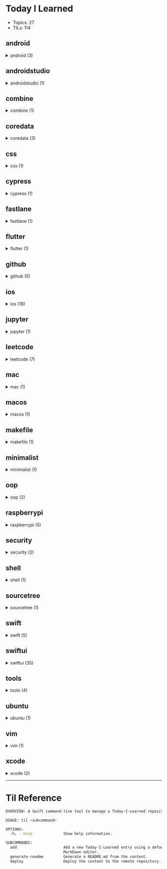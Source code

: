 # Today I Learned

-   Topics: 27
-   TILs: 114

## android 

<details><summary markdown="span">android (3)</summary>

| Date       | Title                                                                                                                             |
| ---------- | --------------------------------------------------------------------------------------------------------------------------------- |
| 2020-04-29 | [Capture images and videos from android devices with adb](./android/2020-04-28_capture-images-videos-from-android-devices-adb.md) |
| 2020-04-22 | [Open source minimalist launcher for Android](./android/2020-04-28_open-source-minimalist-launcher.md)                            |
| 2022-01-31 | [Fix failling to start emulator on Android Studio](./android/2022-01-31_fix-failling-to-start-emulator-on-android-studio.md)      |

</details>

## androidstudio 

<details><summary markdown="span">androidstudio (1)</summary>

| Date       | Title                                                                                                                                                      |
| ---------- | ---------------------------------------------------------------------------------------------------------------------------------------------------------- |
| 2020-05-04 | [Show the current file in the folder structure navigation bar](./androidstudio/2020-05-04_show-the-current-file-in-the-folder-structure-navigation-bar.md) |

</details>

## combine 

<details><summary markdown="span">combine (1)</summary>

| Date       | Title                                                                                                                                      |
| ---------- | ------------------------------------------------------------------------------------------------------------------------------------------ |
| 2020-06-04 | [Set a given Publishers Failure type to Never in Combine](./combine/2020-06-04_set-a-given-publishers-failure-type-to-never-in-combine.md) |

</details>

## coredata 

<details><summary markdown="span">coredata (3)</summary>

| Date       | Title                                                                                                                                                                                                                             |
| ---------- | --------------------------------------------------------------------------------------------------------------------------------------------------------------------------------------------------------------------------------- |
| 2020-05-20 | [How to filter using NSPredicate based on if the to many relationship set contains a specific value](./coredata/2020-05-19_how-to-filter-using-nspredicate-based-on-if-the-to-many-relationship-set-contains-a-specific-value.md) |
| 2020-05-20 | [Storing states in CoreData with enums](./coredata/2020-05-20_storing-states-in-coredata-with-enums.md)                                                                                                                           |
| 2020-05-22 | [NSPredicate case-insensitive matching on to-many relationship](./coredata/2020-05-21_nspredicate-caseinsensitive-matching-on-tomany-relationship.md)                                                                             |

</details>

## css 

<details><summary markdown="span">css (1)</summary>

| Date       | Title                                                                                                                         |
| ---------- | ----------------------------------------------------------------------------------------------------------------------------- |
| 2020-04-30 | [Handling Long Words and URLs (Forcing Breaks, Hyphenation, Ellipsis, etc)](./css/2020-04-29_handling-long-words-and-urls.md) |

</details>

## cypress 

<details><summary markdown="span">cypress (1)</summary>

| Date       | Title                                                                                                    |
| ---------- | -------------------------------------------------------------------------------------------------------- |
| 2021-04-03 | [Cypress.io - sitemap.xml validation test](./cypress/2021-04-03_cypressio-sitemapxml-validation-test.md) |

</details>

## fastlane 

<details><summary markdown="span">fastlane (1)</summary>

| Date       | Title                                                                                                                                         |
| ---------- | --------------------------------------------------------------------------------------------------------------------------------------------- |
| 2021-05-21 | [why fastlane working directory different than what I set](./fastlane/2021-05-21_why-fastlane-working-directory-different-than-what-i-set.md) |

</details>

## flutter 

<details><summary markdown="span">flutter (1)</summary>

| Date       | Title                                                                                           |
| ---------- | ----------------------------------------------------------------------------------------------- |
| 2020-05-02 | [Running a command-line dart script](./flutter/2020-05-01_running-a-commandline-dart-script.md) |

</details>

## github 

<details><summary markdown="span">github (5)</summary>

| Date       | Title                                                                                                                                                                                                       |
| ---------- | ----------------------------------------------------------------------------------------------------------------------------------------------------------------------------------------------------------- |
| 2020-04-18 | [Fix gh-pages rejection of new pushes](./github/2020-04-17_fix_github-pages-rejection-of-new-pushes.md)                                                                                                     |
| 2020-05-06 | [Git Error: Could could not read Username for 'https://github.com': terminal prompts disabled](./github/2020-05-06_git-error-could-could-not-read-username-for-httpsgithubcom-terminal-prompts-disabled.md) |
| 2020-05-28 | [Cancel Workflow Action](./github/2020-05-28_cancel-workflow-action.md)                                                                                                                                     |
| 2021-04-29 | [Get the Pull Request Number in Github Actions](./github/2021-04-29_get-the-pull-request-number-in-github-actions.md)                                                                                       |
| 2021-05-16 | [Use working-dreictory for entire job](./github/2021-05-16_use-workingdreictory-for-entire-job.md)                                                                                                          |

</details>

## ios 

<details><summary markdown="span">ios (18)</summary>

| Date       | Title                                                                                                                                                                                                                                                                                                                                                                                                     |
| ---------- | --------------------------------------------------------------------------------------------------------------------------------------------------------------------------------------------------------------------------------------------------------------------------------------------------------------------------------------------------------------------------------------------------------- |
| 2020-04-29 | [iOS development tools for Mac](./ios/2020-04-28_ios-development-tools.md)                                                                                                                                                                                                                                                                                                                                |
| 2020-05-07 | [Workaround about SPM (Swift package manager) deal with Xcode 11.4 and Swift 5.2 with external static libraries. Adding an internal dynamic library to resolve static code duplication error](./ios/2020-05-06_workaround-about-spm-swift-package-manager-deal-with-xcode-114-and-swift-52-with-external-static-libraries-adding-an-internal-dynamic-library-to-resolve-static-code-duplication-error.md) |
| 2020-05-12 | [Showing Touch symbol in iOS Simulators](./ios/2020-05-12_showing-touch-symbol-in-ios-simulators.md)                                                                                                                                                                                                                                                                                                      |
| 2020-05-18 | [disable iOS simulator 'connect hardware keyboard' programmatically](./ios/2020-05-18_disable-ios-simulator-connect-hardware-keyboard-programmatically.md)                                                                                                                                                                                                                                                |
| 2020-05-19 | [How do you manage and use “Many to many” core data relationships?](./ios/2020-05-18_how-do-you-manage-and-use-many-to-many-core-data-relationships.md)                                                                                                                                                                                                                                                   |
| 2020-05-18 | [iOS XCUITest - Simulate hardware keyboard return key](./ios/2020-05-18_ios-xcuitest-simulate-hardware-keyboard-return-key.md)                                                                                                                                                                                                                                                                            |
| 2020-05-22 | [Enable network mocks and more in UI Tests](./ios/2020-05-22_enable-network-mocks-and-more-in-ui-tests.md)                                                                                                                                                                                                                                                                                                |
| 2020-05-22 | [UI Test deleting text in text field](./ios/2020-05-22_ui-test-deleting-text-in-text-field.md)                                                                                                                                                                                                                                                                                                            |
| 2020-05-26 | [UITests how to test screen edge pan gestures?](./ios/2020-05-25_uitests-how-to-test-screen-edge-pan-gestures.md)                                                                                                                                                                                                                                                                                         |
| 2021-01-26 | [Add custom accessory to a row in UICollectionView](./ios/2021-01-26_add-custom-accessory-to-a-row-in-uicollectionview.md)                                                                                                                                                                                                                                                                                |
| 2021-01-30 | [Use SwiftUI preview inside Swift Package](./ios/2021-01-30_use-swiftui-preview-inside-swift-package.md)                                                                                                                                                                                                                                                                                                  |
| 2021-01-31 | [How to use Fastlane to deploy multiple targets to TestFlight, Xcode iOS](./ios/2021-01-31_how-to-use-fastlane-to-deploy-multiple-targets-to-testflight-xcode-ios.md)                                                                                                                                                                                                                                     |
| 2021-02-07 | [Keeping expansion state of OutlineDisclosures using NSDiffableDataSource SectionSnapshot on UICollectionView DiffableDatasource](./ios/2021-02-07_keeping-expansion-state-of-outlinedisclosures-using-nsdiffabledatasource-sectionsnapshot-on-uicollectionview-diffabledatasource.md)                                                                                                                    |
| 2021-02-07 | [Using A Custom Font With Dynamic Type](./ios/2021-02-07_using-a-custom-font-with-dynamic-type.md)                                                                                                                                                                                                                                                                                                        |
| 2021-02-11 | [Get light or dark variant of a color declared in assets](./ios/2021-02-11_get-light-or-dark-variant-of-a-color-declared-in-assets.md)                                                                                                                                                                                                                                                                    |
| 2021-03-03 | [Convert UIFont to SwiftUI Font](./ios/2021-03-03_convert-uifont-to-swiftui-font.md)                                                                                                                                                                                                                                                                                                                      |
| 2021-03-14 | [Multiline Text View in SwiftUI](./ios/2021-03-14_multiline-text-view-in-swiftui.md)                                                                                                                                                                                                                                                                                                                      |
| 2021-05-20 | [Core Data - how to generate CoreDataGeneratedAccessors?](./ios/2021-05-20_core-data-how-to-generate-coredatageneratedaccessors.md)                                                                                                                                                                                                                                                                       |

</details>

## jupyter 

<details><summary markdown="span">jupyter (1)</summary>

| Date       | Title                                                                                                                                |
| ---------- | ------------------------------------------------------------------------------------------------------------------------------------ |
| 2021-01-10 | [Manage widgets in jupyter notebooks using Ipywidgets](./jupyter/2021-01-10_manage-widgets-in-jupyter-notebooks-using-ipywidgets.md) |

</details>

## leetcode 

<details><summary markdown="span">leetcode (7)</summary>

| Date       | Title                                                                                            |
| ---------- | ------------------------------------------------------------------------------------------------ |
| 2022-03-15 | [905. Sort Array By Parity](./leetcode/2022-03-15_905-sort-array-by-parity.md)                   |
| 2022-03-15 | [953. Verifying an Alien Dictionary](./leetcode/2022-03-15_953-verifying-an-alien-dictionary.md) |
| 2022-03-16 | [206. Reverse Linked List](./leetcode/2022-03-16_206-reverse-linked-list.md)                     |
| 2022-03-16 | [412. Fizz Buzz](./leetcode/2022-03-16_412-fizz-buzz.md)                                         |
| 2022-03-16 | [475. Heaters](./leetcode/2022-03-16_475-heaters.md)                                             |
| 2022-03-16 | [485. Max Consecutive Ones](./leetcode/2022-03-16_485-max-consecutive-ones.md)                   |
| 2022-03-17 | [46. Permutations](./leetcode/2022-03-17_46-permutations.md)                                     |

</details>

## mac 

<details><summary markdown="span">mac (1)</summary>

| Date       | Title                                                                          |
| ---------- | ------------------------------------------------------------------------------ |
| 2020-05-02 | [Show hidden files in Finder](./mac/2020-05-01_show-hidden-files-in-finder.md) |

</details>

## macos 

<details><summary markdown="span">macos (1)</summary>

| Date       | Title                                                                                                                                                                                                                                                                                                     |
| ---------- | --------------------------------------------------------------------------------------------------------------------------------------------------------------------------------------------------------------------------------------------------------------------------------------------------------- |
| 2020-05-19 | [DB Browser for SQLite (DB4S) is a high quality, visual, open source tool to create, design, and edit database files compatible with SQLite.](./macos/2020-05-19_db-browser-for-sqlite-db4s-is-a-high-quality-visual-open-source-tool-to-create-design-and-edit-database-files-compatible-with-sqlite.md) |

</details>

## makefile 

<details><summary markdown="span">makefile (1)</summary>

| Date       | Title                                                                      |
| ---------- | -------------------------------------------------------------------------- |
| 2021-06-10 | [Missing Separator. Stop](./makefile/2021-06-10_missing-separator-stop.md) |

</details>

## minimalist 

<details><summary markdown="span">minimalist (1)</summary>

| Date       | Title                                                                                                       |
| ---------- | ----------------------------------------------------------------------------------------------------------- |
| 2020-05-14 | [Why Small Habits Make a Big Difference](./minimalist/2020-05-14_why-small-habits-make-a-big-difference.md) |

</details>

## oop 

<details><summary markdown="span">oop (2)</summary>

| Date       | Title                                                                                                                                                             |
| ---------- | ----------------------------------------------------------------------------------------------------------------------------------------------------------------- |
| 2020-05-14 | [Domain-Driven Design](./oop/2020-05-14_domaindriven-design.md)                                                                                                   |
| 2020-05-14 | [Object-Oriented Analysis and Design: What is it and how do you use it?](./oop/2020-05-14_objectoriented-analysis-and-design-what-is-it-and-how-do-you-use-it.md) |

</details>

## raspberrypi 

<details><summary markdown="span">raspberrypi (5)</summary>

| Date       | Title                                                                                                  |
| ---------- | ------------------------------------------------------------------------------------------------------ |
| 2021-05-02 | [Auto start a script at boot](./raspberrypi/2021-05-02_auto-start-a-script-at-boot.md)                 |
| 2021-05-02 | [Disable screensaver](./raspberrypi/2021-05-02_disable-screensaver.md)                                 |
| 2021-05-02 | [Using wildcard with scp command](./raspberrypi/2021-05-02_using-wildcard-with-scp-command.md)         |
| 2021-05-09 | [How to ake HDMI hot-pluggable on PI?](./raspberrypi/2021-05-09_how-to-ake-hdmi-hotpluggable-on-pi.md) |
| 2021-05-16 | [Do not mix RPi.GPIO and gpiozero](./raspberrypi/2021-05-16_do-not-mix-rpigpio-and-gpiozero.md)        |

</details>

## security 

<details><summary markdown="span">security (2)</summary>

| Date       | Title                                                                               |
| ---------- | ----------------------------------------------------------------------------------- |
| 2020-05-14 | [SSL Pinning with URLSession](./security/2020-05-14_ssl-pinning-with-urlsession.md) |
| 2020-05-14 | [SSL Pinning with Alomafire](./security/2020-05-14_ssl-pinning.md)                  |

</details>

## shell 

<details><summary markdown="span">shell (1)</summary>

| Date       | Title                                                                            |
| ---------- | -------------------------------------------------------------------------------- |
| 2020-04-22 | [How to wait for Ctrl-C in bash](./shell/2020-04-21_wait-for-interrupt-linux.md) |

</details>

## sourcetree 

<details><summary markdown="span">sourcetree (1)</summary>

| Date       | Title                                                                                                                                            |
| ---------- | ------------------------------------------------------------------------------------------------------------------------------------------------ |
| 2021-05-16 | [Hook failing because paths don't seem to be set correctly](./sourcetree/2021-05-16_hook-failing-because-paths-dont-seem-to-be-set-correctly.md) |

</details>

## swift 

<details><summary markdown="span">swift (5)</summary>

| Date       | Title                                                                                                                                                                           |
| ---------- | ------------------------------------------------------------------------------------------------------------------------------------------------------------------------------- |
| 2020-05-01 | [Launching a command-line command from a macOS app](./swift/2020-05-01_launching-a-commandline-command-from-a-macos-app.md)                                                     |
| 2020-05-13 | [How to add local Swift Package as dependency?](./swift/2020-05-12_how-to-add-local-swift-package-as-dependency.md)                                                             |
| 2020-05-22 | [conversion from NSTimeInterval to hour,minutes,seconds,milliseconds in swift](./swift/2020-05-21_conversion-from-nstimeinterval-to-hourminutessecondsmilliseconds-in-swift.md) |
| 2020-05-22 | [How to sleep for few milliseconds in swift?](./swift/2020-05-22_how-to-sleep-for-few-milliseconds-in-swift.md)                                                                 |
| 2020-05-28 | [Push View programmatically in callback, SwiftUI](./swift/2020-05-28_push-view-programmatically-in-callback-swiftui.md)                                                         |

</details>

## swiftui 

<details><summary markdown="span">swiftui (35)</summary>

| Date       | Title                                                                                                                                                                                                               |
| ---------- | ------------------------------------------------------------------------------------------------------------------------------------------------------------------------------------------------------------------- |
| 2020-05-12 | [ForEach with index](./swiftui/2020-05-12_foreach-with-index.md)                                                                                                                                                    |
| 2020-05-13 | [Hide Seperator in List](./swiftui/2020-05-12_hide-seperator-in-list.md)                                                                                                                                            |
| 2020-05-13 | [Preview with Core Data](./swiftui/2020-05-12_preview-with-core-data.md)                                                                                                                                            |
| 2020-05-13 | [Binding value from an ObservableObject](./swiftui/2020-05-13_binding-value-from-an-observableobject.md)                                                                                                            |
| 2020-05-13 | [HSHostingController, easily present fullscreen modals, safari, email, etc from SwiftUI](./swiftui/2020-05-13_hshostingcontroller-easily-present-fullscreen-modals-safari-email-etc-from-swiftui.md)                |
| 2020-05-13 | [SwiftUI: How to implement a custom init with @Binding variables](./swiftui/2020-05-13_swiftui-how-to-implement-a-custom-init-with-binding-variables.md)                                                            |
| 2020-05-14 | [3 Ways to React to @State Changes in SwiftUI](./swiftui/2020-05-14_3-ways-to-react-to-state-changes-in-swiftui.md)                                                                                                 |
| 2020-05-15 | [Disable user interaction on SwiftUI View](./swiftui/2020-05-14_disable-user-interaction-on-swiftui-view.md)                                                                                                        |
| 2020-05-15 | [How to instantiate PreviewProvider when View requires @Binding in initializer](./swiftui/2020-05-14_how-to-instantiate-previewprovider-when-view-requires-binding-in-initializer.md)                               |
| 2020-05-15 | [HStack fill whole width with equal spacing](./swiftui/2020-05-15_hstack-fill-whole-width-with-equal-spacing.md)                                                                                                    |
| 2020-05-15 | [Text aligment with custom frame](./swiftui/2020-05-15_text-aligment-with-custom-frame.md)                                                                                                                          |
| 2020-05-18 | [How do I create a multiline TextField in SwiftUI?](./swiftui/2020-05-18_how-do-i-create-a-multiline-textfield-in-swiftui.md)                                                                                       |
| 2020-05-19 | [How to detect live changes on TextField in SwiftUI?](./swiftui/2020-05-18_how-to-detect-live-changes-on-textfield-in-swiftui.md)                                                                                   |
| 2020-05-18 | [How to make a view dismiss itself](./swiftui/2020-05-18_how-to-make-a-view-dismiss-itself.md)                                                                                                                      |
| 2020-05-19 | [How to use SwiftUI in Swift Playgrounds](./swiftui/2020-05-18_how-to-use-swiftui-in-swift-playgrounds.md)                                                                                                          |
| 2020-05-18 | [UITextView wrapper for SwiftUI](./swiftui/2020-05-18_uitextview-wrapper-for-swiftui.md)                                                                                                                            |
| 2020-05-25 | [How to show complete List when keyboard is showing up in SwiftUI](./swiftui/2020-05-24_how-to-show-complete-list-when-keyboard-is-showing-up-in-swiftui.md)                                                        |
| 2020-05-27 | [How to hide the status bar in SwiftUI](./swiftui/2020-05-27_how-to-hide-the-status-bar-in-swiftui.md)                                                                                                              |
| 2020-05-27 | [Make a VStack fill the screen in SwiftUI](./swiftui/2020-05-27_make-a-vstack-fill-the-screen-in-swiftui.md)                                                                                                        |
| 2020-05-28 | [Fixed: Multiple sheet(isPresented:) doesn't work in SwiftUI](./swiftui/2020-05-28_fixed-multiple-sheetispresented-doesnt-work-in-swiftui.md)                                                                       |
| 2020-05-28 | [Fixed: SwiftUI picker in form repositioning after navigation](./swiftui/2020-05-28_fixed-swiftui-picker-in-form-repositioning-after-navigation.md)                                                                 |
| 2020-05-28 | [Simple SwiftUI Arc endAngle animation](./swiftui/2020-05-28_simple-swiftui-arc-endangle-animation.md)                                                                                                              |
| 2020-05-29 | [Dismiss view with swipe on iOS 13 XCUITest](./swiftui/2020-05-29_dismiss-view-with-swipe-on-ios-13-xcuitest.md)                                                                                                    |
| 2020-06-03 | [Add a border with cornerRadius to an Image in SwiftUI](./swiftui/2020-06-03_add-a-border-with-cornerradius-to-an-image-in-swiftui.md)                                                                              |
| 2021-05-18 | [How to update @FetchRequest, when a related Entity changes in SwiftUI?](./swiftui/2021-05-18_how-to-update-fetchrequest-when-a-related-entity-changes-in-swiftui.md)                                               |
| 2021-05-25 | [Rounded Borders in SwiftUI](./swiftui/2021-05-25_rounded-borders-in-swiftui.md)                                                                                                                                    |
| 2021-05-26 | [Detecting tapping on the back button on NavigationView](./swiftui/2021-05-26_detecting-tapping-on-the-back-button-on-navigationview.md)                                                                            |
| 2021-06-02 | [How do you clip an image to a square inside a lazy grid? (SwiftUI)](./swiftui/2021-06-02_how-do-you-clip-an-image-to-a-square-inside-a-lazy-grid-swiftui.md)                                                       |
| 2021-06-07 | [Picker for optional data type in SwiftUI?](./swiftui/2021-06-07_picker-for-optional-data-type-in-swiftui.md)                                                                                                       |
| 2021-06-07 | [Set initial value for State](./swiftui/2021-06-07_set-initial-value-for-state.md)                                                                                                                                  |
| 2021-06-25 | [How to hide keyboard when using SwiftUI?](./swiftui/2021-06-25_how-to-hide-keyboard-when-using-swiftui.md)                                                                                                         |
| 2021-06-29 | [Make SwiftUI Color codable](./swiftui/2021-06-29_make-swiftui-color-codable.md)                                                                                                                                    |
| 2021-07-14 | [How to set the scale when using UIGraphicsImageRenderer](./swiftui/2021-07-14_how-to-set-the-scale-when-using-uigraphicsimagerenderer.md)                                                                          |
| 2021-07-15 | [SwiftUI: sheet not presented if triggered from subview when superview can also present sheet](./swiftui/2021-07-15_swiftui-sheet-not-presented-if-triggered-from-subview-when-superview-can-also-present-sheet.md) |
| 2021-08-09 | [Overlapping Navigation Titles In SwiftUI](./swiftui/2021-08-09_overlapping-navigation-titles-in-swiftui.md)                                                                                                        |

</details>

## tools 

<details><summary markdown="span">tools (4)</summary>

| Date       | Title                                                                                                                                                                               |
| ---------- | ----------------------------------------------------------------------------------------------------------------------------------------------------------------------------------- |
| 2020-04-24 | [Local file transfer between desktops and mobile devices from terminal with QRCode](./tools/2020-04-13_local_file_transfer_desktop_mobile_terminal_qrcode.md)                       |
| 2020-05-04 | [a little macOS app that records your screen to make a timelapse](./tools/2020-05-04_a-little-macos-app-that-records-your-screen-to-make-a-timelapse.md)                            |
| 2020-04-28 | [A delightful community-driven framework for managing your `zsh` configurations, plugins, themes](./tools/2020_04_27_ohmyzsh_community-driven-zsh-plugins-configurations-themes.md) |
| 2021-04-11 | [Cross posting cli DEV, Hashnode, Medium](./tools/2021-04-11_cross-posting-cli-dev-hashnode-medium.md)                                                                              |

</details>

## ubuntu 

<details><summary markdown="span">ubuntu (1)</summary>

| Date       | Title                                                                                                           |
| ---------- | --------------------------------------------------------------------------------------------------------------- |
| 2020-04-15 | [Fingerprint authentication on Ubuntu 18.04](./ubuntu/2020-04-14_fingerprint-authentication-on-ubuntu-18-04.md) |

</details>

## vim 

<details><summary markdown="span">vim (1)</summary>

| Date       | Title                                                                           |
| ---------- | ------------------------------------------------------------------------------- |
| 2020-05-18 | [Show/Hide line number in vim](./vim/2020-05-18_showhide-line-number-in-vim.md) |

</details>

## xcode 

<details><summary markdown="span">xcode (2)</summary>

| Date       | Title                                                                                                              |
| ---------- | ------------------------------------------------------------------------------------------------------------------ |
| 2020-05-01 | [Apply all suggested fixes using short keys](./xcode/2020-04-30_apply-all-suggested-fixes-using-short-keys.md)     |
| 2020-05-14 | [Xcode 11 iOS 13 simulator freeze UITextField](./xcode/2020-05-13_xcode-11-ios-13-simulator-freeze-uitextfield.md) |

</details>

---
# Til Reference

```bash
OVERVIEW: A Swift command-line tool to manage a Today-I-Learned repository

USAGE: til <subcommand>

OPTIONS:
  -h, --help              Show help information.

SUBCOMMANDS:
  add                     Add a new Today-I-Learned entry using a default
                          MarkDown editor.
  generate-readme         Generate a README.md from the content.
  deploy                  Deploy the content to the remote repository.

```

